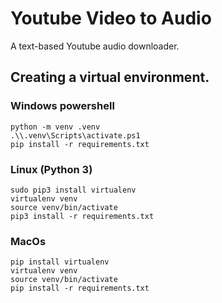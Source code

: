 # Youtube Video to Audio 
A text-based Youtube audio downloader.

## Creating a virtual environment.
### Windows powershell
```
python -m venv .venv
.\\.venv\Scripts\activate.ps1
pip install -r requirements.txt
```

### Linux (Python 3)
```
sudo pip3 install virtualenv
virtualenv venv
source venv/bin/activate
pip3 install -r requirements.txt
```

### MacOs
```
pip install virtualenv
virtualenv venv
source venv/bin/activate
pip install -r requirements.txt
```
